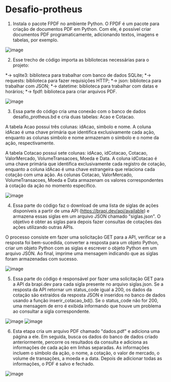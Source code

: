 # Desafio-protheus

1. Instala o pacote FPDF no ambiente Python. O FPDF é um pacote para criação de documentos PDF em Python. Com ele, é possível criar documentos PDF programaticamente, adicionando textos, imagens e tabelas, por exemplo.

![image](https://user-images.githubusercontent.com/130913679/234136322-daeee4d7-d327-4b85-b10f-8df9bd1ab206.png)

2. Esse trecho de código importa as bibliotecas necessárias para o projeto:

  *-> sqlite3: biblioteca para trabalhar com banco de dados SQLite;
  *-> requests: biblioteca para fazer requisições HTTP;
  *-> json: biblioteca para trabalhar com JSON;
  *-> datetime: biblioteca para trabalhar com datas e horários;
  *-> fpdf: biblioteca para criar arquivos PDF.

![image](https://user-images.githubusercontent.com/130913679/234136232-09d934fa-9275-444e-afa0-b8009c010816.png)

3. Essa parte do código cria uma conexão com o banco de dados desafio_protheus.bd e cria duas tabelas: Acao e Cotacao.

  A tabela Acao possui três colunas: idAcao, simbolo e nome. A coluna idAcao é uma chave primária que identifica exclusivamente cada ação, enquanto as colunas simbolo  e nome armazenam o símbolo e o nome da ação, respectivamente.

  A tabela Cotacao possui sete colunas: idAcao, idCotacao, Cotacao, ValorMercado, VolumeTransacoes, Moeda e Data. A coluna idCotacao é uma chave primária que identifica exclusivamente cada registro de cotação, enquanto a coluna idAcao é uma chave estrangeira que relaciona cada cotação com uma ação. As colunas Cotacao, ValorMercado, VolumeTransacoes, Moeda e Data armazenam os valores correspondentes à cotação da ação no momento específico.

![image](https://user-images.githubusercontent.com/130913679/234136351-cd55cb3d-e6cd-4878-abc2-9ec977fab34f.png)

4. Essa parte do código faz o download de uma lista de siglas de ações disponíveis a partir de uma API (https://brapi.dev/api/available) e armazena essas siglas em um arquivo JSON chamado "siglas.json". O objetivo é obter as siglas para depois fazer consultas de cotações das ações utilizando outras APIs.

  O processo consiste em fazer uma solicitação GET para a API, verificar se a resposta foi bem-sucedida, converter a resposta para um objeto Python, criar um objeto Python com as siglas e escrever o objeto Python em um arquivo JSON. Ao final, imprime uma mensagem indicando que as siglas foram armazenadas com sucesso.

![image](https://user-images.githubusercontent.com/130913679/234136397-5bccea6d-07f0-4930-8ddc-c160730b56ff.png)

5. Essa parte do código é responsável por fazer uma solicitação GET para a API da brapi.dev para cada sigla presente no arquivo siglas.json. Se a resposta da API retornar um status_code igual a 200, os dados da cotação são extraídos da resposta JSON e inseridos no banco de dados usando a função inserir_cotacao_bd(). Se o status_code não for 200, uma mensagem de erro é exibida informando que houve um problema ao consultar a sigla correspondente.

![image](https://user-images.githubusercontent.com/130913679/234136735-1014c9b9-7471-4119-a11d-d3e4f5309c18.png)
![image](https://user-images.githubusercontent.com/130913679/234136807-c19a0195-37cd-4dc4-8050-091c503d4108.png)

6. Esta etapa cria um arquivo PDF chamado "dados.pdf" e adiciona uma página a ele. Em seguida, busca os dados do banco de dados criado anteriormente, percorre os resultados da consulta e adiciona as informações de cada ação em linhas separadas. As informações incluem o símbolo da ação, o nome, a cotação, o valor de mercado, o volume de transações, a moeda e a data. Depois de adicionar todas as informações, o PDF é salvo e fechado.

![image](https://user-images.githubusercontent.com/130913679/234136863-0dd924ec-1007-4250-a1e5-23eafd1e071e.png)
